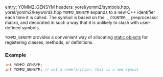 entry: YOMM2_GENSYM
headers: yorel/yomm2/symbols.hpp, yorel/yomm2/keywords.hpp
`YOMM2_GENSYM` expands to a new C++ identifier each time it is called. The
symbol is based on the `__COUNTER__` preprocessor macro, and decorated in such a
way that it is unlikely to clash with user-defined symbols.

`YOMM2_GENSYM` provides a convenient way of allocating [static
objects](static_object.md) for registering classes, methods, or definitions.

### Example

```c++
int YOMM2_GENSYM;
int YOMM2_GENSYM; // not a redefinition, this is a new symbol
```
